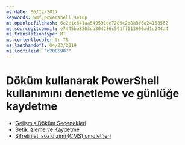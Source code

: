 ```yaml
---
ms.date: 06/12/2017
keywords: wmf,powershell,setup
ms.openlocfilehash: 6c2e1c641aa549591de7289c2d8a3f6a24158562
ms.sourcegitcommit: e7445ba8203da304286c591ff513900ad1c244a4
ms.translationtype: MT
ms.contentlocale: tr-TR
ms.lasthandoff: 04/23/2019
ms.locfileid: "62085907"
---
```

# <a name="audit-powershell-usage-using-transcription-and-logging"></a>Döküm kullanarak PowerShell kullanımını denetleme ve günlüğe kaydetme

- [Gelişmiş Döküm Seçenekleri](audit_transcript.md)
- [Betik İzleme ve Kaydetme](audit_script.md)
- [Şifreli ileti söz dizimi (CMS) cmdlet'leri](audit_cms.md)
